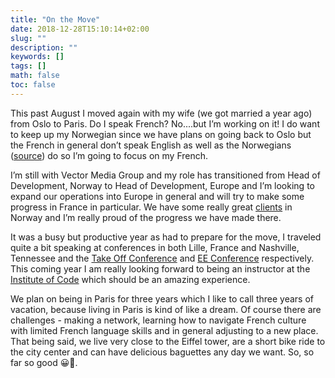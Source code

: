 ```yaml
---
title: "On the Move"
date: 2018-12-28T15:10:14+02:00
slug: ""
description: ""
keywords: []
tags: []
math: false
toc: false
---
```


This past August I moved again with my wife (we got married a year ago) from Oslo to Paris. Do I speak French? No....but I’m working on it! I do want to keep up my Norwegian since we have plans on going back to Oslo but the French in general don’t speak English as well as the Norwegians ([source](https://www.ef.no/epi/)) do so I’m going to focus on my French.

I’m still with Vector Media Group and my role has transitioned from Head of Development, Norway to Head of Development, Europe and I’m looking to expand our operations into Europe in general and will try to make some progress in France in particular. We have some really great [clients](https://www.vectormediagroup.com/experience/norwegian-web-development) in Norway and I’m really proud of the progress we have made there.

It was a busy but productive year as had to prepare for the move, I traveled quite a bit speaking at conferences in both Lille, France and Nashville, Tennessee and the [Take Off Conference](https://www.takeoffconf.io/) and [EE Conference](https://2018.eeconf.com/#speakers) respectively. This coming year I am really looking forward to being an instructor at the [Institute of Code](https://2018.eeconf.com/#speakers)&nbsp;which should be an amazing experience.&nbsp;

We plan on being in Paris for three years which I like to call three years of vacation, because living in Paris is kind of like a dream. Of course there are challenges - making a network, learning how to navigate French culture with limited French language skills and in general adjusting to a new place. That being said, we live very close to the Eiffel tower, are a short bike ride to the city center and can have delicious baguettes any day we want. So, so far so good 😀🥖.
